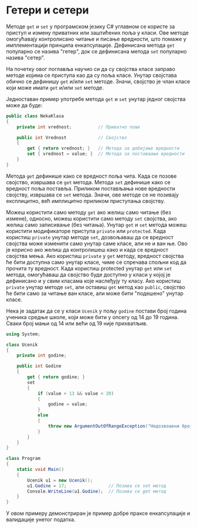 # Гетери и сетери

Методе `get` и `set` у програмском језику C# углавном се користе за приступ и
измену приватних или заштићених поља у класи. Ове методе омогућавају
контролисано читање и писање вредности, што помаже у имплементацији принципа
енкапсулације. Дефинисана метода `get` популарно се назива "гетер", док се
дефинисана метода `set` популарно назива "сетер".

На почетку овог поглавља научио си да су својства класе заправо методе којима
се приступа као да су поља класе. Унутар својстава обично се дефинишу `get`
и/или `set` методе. Значи, својство је члан класе који може имати `get` и/или
`set` методе.

Једноставан пример употребе метода `get` и `set` унутар једног својства може да
буде:

```cs
public class NekaKlasa
{
    private int vrednost;          // Приватно поље

    public int Vrednost            // Својство
    {
        get { return vrednost; }   // Метода за добијање вредности
        set { vrednost = value; }  // Метода за постављање вредности
    }
}
```

Метода `get` дефинише како се вредност поља чита. Када се позове својство,
извршава се `get` метода. Метода `set` дефинише како се вредност поља поставља.
Приликом постављања нове вредности својству, извршава се `set` метода. Значи,
ове методе се не позивају експлицитно, већ имплицитно приликом приступања
својству.

Можеш користити само методу `get` ако желиш само читање (без измене), односно,
можеш користити само методу `set` својства, ако желиш само записивање (без
читања). Унутар `get` и `set` метода можеш користити модификаторе приступа
`private` или `protected`. Када користиш `private` унутар методе `set`,
дозвољаваш да се вредност својства може изменити само унутар саме класе, али не
и ван ње. Ово је корисно ако желиш да контролишеш како и када се вредност
својства мења. Ако користиш `private` у `get` методу, вредност својства ће бити
доступна само унутар класе, чиме се спречава спољни код да прочита ту вредност.
Када користиш protected унутар `get` или `set` метода, омогућаваш да својство
буде доступно у класи у којој је дефинисано и у свим класама које наслеђују ту
класу. Ако користиш `private` унутар методе `set`, али оставиш `get` метод као
`public`, својство ће бити само за читање ван класе, али може бити "подешено"
унутар класе.

Нека је задатак да се у класи `Ucenik` у пољу `godine` постави број година
ученика средње школе, који може бити у опсегу од 14 до 19 година. Сваки број
мањи од 14 или већи од 19 није прихватљив.

```cs
using System;

class Ucenik
{
    private int godine;

    public int Godine
    {
        get { return godine; }
        set
        {
            if (value > 13 && value < 20)
            {
                godine = value;
            }
            else
            {
                throw new ArgumentOutOfRangeException("Недозвољени број година.");
            }
        }
    }
}

class Program
{
    static void Main()
    {
        Ucenik u1 = new Ucenik();
        u1.Godine = 17;                // Позива се set метод
        Console.WriteLine(u1.Godine);  // Позива се get метод
    }
}
```

У овом примеру демонстриран је пример добре праксе енкапсулације и валидације
унетог податка.
